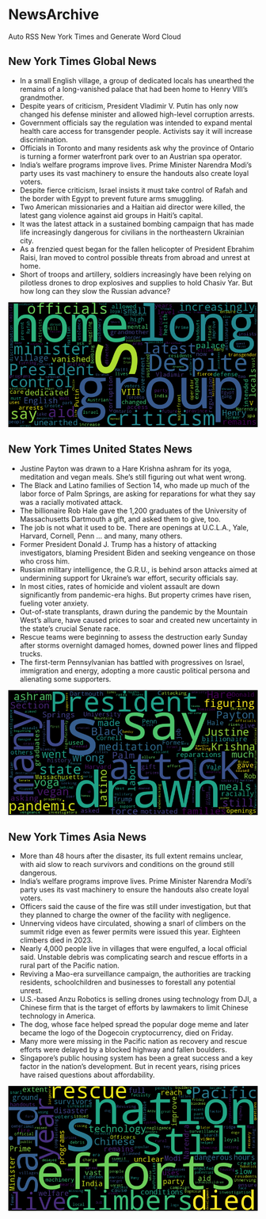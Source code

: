# NewsArchive
Auto RSS New York Times and Generate Word Cloud

## New York Times Global News
* In a small English village, a group of dedicated locals has unearthed the remains of a long-vanished palace that had been home to Henry VIII’s grandmother.
* Despite years of criticism, President Vladimir V. Putin has only now changed his defense minister and allowed high-level corruption arrests.
* Government officials say the regulation was intended to expand mental health care access for transgender people. Activists say it will increase discrimination.
* Officials in Toronto and many residents ask why the province of Ontario is turning a former waterfront park over to an Austrian spa operator.
* India’s welfare programs improve lives. Prime Minister Narendra Modi’s party uses its vast machinery to ensure the handouts also create loyal voters.
* Despite fierce criticism, Israel insists it must take control of Rafah and the border with Egypt to prevent future arms smuggling.
* Two American missionaries and a Haitian aid director were killed, the latest gang violence against aid groups in Haiti’s capital.
* It was the latest attack in a sustained bombing campaign that has made life increasingly dangerous for civilians in the northeastern Ukrainian city.
* As a frenzied quest began for the fallen helicopter of President Ebrahim Raisi, Iran moved to control possible threats from abroad and unrest at home.
* Short of troops and artillery, soldiers increasingly have been relying on pilotless drones to drop explosives and supplies to hold Chasiv Yar. But how long can they slow the Russian advance?

![Global](./global.png)
## New York Times United States News
* Justine Payton was drawn to a Hare Krishna ashram for its yoga, meditation and vegan meals. She’s still figuring out what went wrong.
* The Black and Latino families of Section 14, who made up much of the labor force of Palm Springs, are asking for reparations for what they say was a racially motivated attack.
* The billionaire Rob Hale gave the 1,200 graduates of the University of Massachusetts Dartmouth a gift, and asked them to give, too.
* The job is not what it used to be. There are openings at U.C.L.A., Yale, Harvard, Cornell, Penn … and many, many others.
* Former President Donald J. Trump has a history of attacking investigators, blaming President Biden and seeking vengeance on those who cross him.
* Russian military intelligence, the G.R.U., is behind arson attacks aimed at undermining support for Ukraine’s war effort, security officials say.
* In most cities, rates of homicide and violent assault are down significantly from pandemic-era highs. But property crimes have risen, fueling voter anxiety.
* Out-of-state transplants, drawn during the pandemic by the Mountain West’s allure, have caused prices to soar and created new uncertainty in the state’s crucial Senate race.
* Rescue teams were beginning to assess the destruction early Sunday after storms overnight damaged homes, downed power lines and flipped trucks.
* The first-term Pennsylvanian has battled with progressives on Israel, immigration and energy, adopting a more caustic political persona and alienating some supporters.

![US](./usnews.png)
## New York Times Asia News
* More than 48 hours after the disaster, its full extent remains unclear, with aid slow to reach survivors and conditions on the ground still dangerous.
* India’s welfare programs improve lives. Prime Minister Narendra Modi’s party uses its vast machinery to ensure the handouts also create loyal voters.
* Officers said the cause of the fire was still under investigation, but that they planned to charge the owner of the facility with negligence.
* Unnerving videos have circulated, showing a snarl of climbers on the summit ridge even as fewer permits were issued this year. Eighteen climbers died in 2023.
* Nearly 4,000 people live in villages that were engulfed, a local official said. Unstable debris was complicating search and rescue efforts in a rural part of the Pacific nation.
* Reviving a Mao-era surveillance campaign, the authorities are tracking residents, schoolchildren and businesses to forestall any potential unrest.
* U.S.-based Anzu Robotics is selling drones using technology from DJI, a Chinese firm that is the target of efforts by lawmakers to limit Chinese technology in America.
* The dog, whose face helped spread the popular doge meme and later became the logo of the Dogecoin cryptocurrency, died on Friday.
* Many more were missing in the Pacific nation as recovery and rescue efforts were delayed by a blocked highway and fallen boulders.
* Singapore’s public housing system has been a great success and a key factor in the nation’s development. But in recent years, rising prices have raised questions about affordability.

![Asian](./asian.png)
